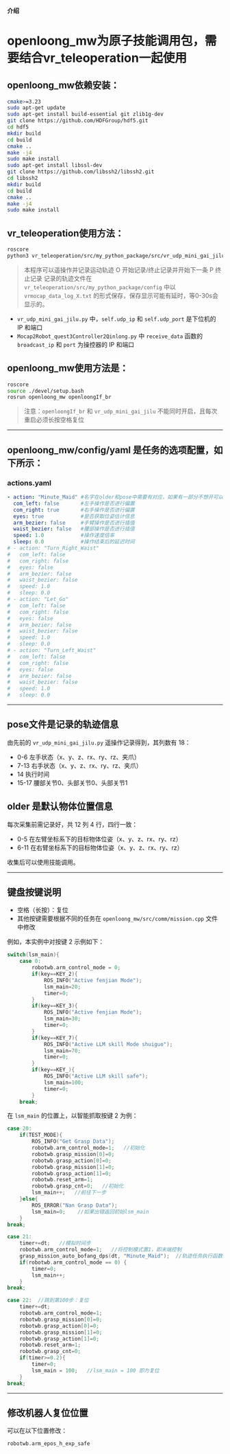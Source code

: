 #### 介绍

# openloong_mw为原子技能调用包，需要结合vr_teleoperation一起使用

## openloong_mw依赖安装：

```bash
cmake>=3.23
sudo apt-get update
sudo apt-get install build-essential git zlib1g-dev
git clone https://github.com/HDFGroup/hdf5.git
cd hdf5
mkdir build
cd build
cmake ..
make -j4
sudo make install
sudo apt-get install libssl-dev
git clone https://github.com/libssh2/libssh2.git
cd libssh2
mkdir build
cd build
cmake ..
make -j4
sudo make install
```

## vr_teleoperation使用方法：

```bash
roscore
python3 vr_teleoperation/src/my_python_package/src/vr_udp_mini_gai_jilu.py
```

> 本程序可以遥操作并记录运动轨迹
> O 开始记录/终止记录并开始下一条
> P 终止记录
> 记录的轨迹文件在 `vr_teleoperation/src/my_python_package/config` 中以 `vrmocap_data_log_X.txt` 的形式保存，保存显示可能有延时，等0-30s会显示的。

- `vr_udp_mini_gai_jilu.py` 中，`self.udp_ip` 和 `self.udp_port` 是下位机的 IP 和端口
- `Mocap2Robot_quest3Controller2Qinlong.py` 中 `receive_data` 函数的 `broadcast_ip` 和 `port` 为操控器的 IP 和端口

## openloong_mw使用方法是：

```bash
roscore
source ./devel/setup.bash
rosrun openloong_mw openloongIf_br
```

> 注意：`openloongIf_br` 和 `vr_udp_mini_gai_jilu` 不能同时开启，且每次重启必须长按空格复位

---

## openloong_mw/config/yaml 是任务的选项配置，如下所示：

### actions.yaml

```yaml
- action: "Minute_Maid" #名字在older和pose中需要有对应，如果有一部分不想开可以和下面一样注释掉
  com_left: false       #左手操作是否进行偏置
  com_right: true       #右手操作是否进行偏置
  eyes: true            #是否获取位姿估计信息
  arm_bezier: false     #手臂操作是否进行插值
  waist_bezier: false   #腰部操作是否进行插值
  speed: 1.0            #操作速度倍率
  sleep: 0.0            #操作结束后的延迟时间
# - action: "Turn_Right_Waist"
#   com_left: false
#   com_right: false
#   eyes: false
#   arm_bezier: false
#   waist_bezier: false
#   speed: 1.0
#   sleep: 0.0
# - action: "Let_Go"
#   com_left: false
#   com_right: false
#   eyes: false
#   arm_bezier: false
#   waist_bezier: false
#   speed: 1.0
#   sleep: 0.0
# - action: "Turn_Left_Waist"
#   com_left: false
#   com_right: false
#   eyes: false
#   arm_bezier: false
#   waist_bezier: false
#   speed: 1.0
#   sleep: 0.0
```

---

## pose文件是记录的轨迹信息

由先前的 `vr_udp_mini_gai_jilu.py` 遥操作记录得到，其列数有 18：

- 0-6 左手状态（x、y、z、rx、ry、rz、夹爪）
- 7-13 右手状态（x、y、z、rx、ry、rz、夹爪）
- 14 执行时间
- 15-17 腰部关节0、头部关节0、头部关节1

## older 是默认物体位置信息

每次采集前需记录好，共 12 列 4 行，四行一致：

- 0-5 在左臂坐标系下的目标物体位姿（x、y、z、rx、ry、rz）
- 6-11 在右臂坐标系下的目标物体位姿（x、y、z、rx、ry、rz）

收集后可以使用技能调用。

---

## 键盘按键说明

- 空格（长按）：复位
- 其他按键需要根据不同的任务在 `openloong_mw/src/comm/mission.cpp` 文件中修改

例如，本实例中对按键 2 示例如下：

```cpp
switch(lsm_main){
    case 0:
        robotwb.arm_control_mode = 0;
        if(key==KEY_2){
            ROS_INFO("Active fenjian Mode");
            lsm_main=20;
            timer=0;
        }
        if(key==KEY_3){
            ROS_INFO("Active fenjian Mode");
            lsm_main=30;
            timer=0;
        }
        if(key==KEY_7){
            ROS_INFO("Active LLM skill Mode shuiguo");
            lsm_main=70;
            timer=0;
        }
        if(key==KEY_){
            ROS_INFO("Active LLM skill safe");
            lsm_main=100;
            timer=0;
        }
    break;
```

在 `lsm_main` 的位置上，以智能抓取按键 2 为例：

```cpp
case 20:
    if(TEST_MODE){
        ROS_INFO("Get Grasp Data");
        robotwb.arm_control_mode=1;   //初始化
        robotwb.grasp_mission[0]=0;
        robotwb.grasp_action[0]=0;
        robotwb.grasp_mission[1]=0;
        robotwb.grasp_action[1]=0;
        robotwb.reset_arm=1;
        robotwb.grasp_cnt=0;   //初始化
        lsm_main++;   //前往下一步
    }else{
        ROS_ERROR("Nan Grasp Data");
        lsm_main=0;    //如果出错返回初始lsm_main
    }
break;

case 21:
    timer+=dt;   //模拟时间步
    robotwb.arm_control_mode=1;   //将控制模式置1，即末端控制
    grasp_mission_auto_bofang_dps(dt, "Minute_Maid");  //轨迹任务执行函数
    if(robotwb.arm_control_mode == 0) {
        timer=0;
        lsm_main++;
    }
break;

case 22:  //跳到第100步：复位
    timer+=dt;
    robotwb.arm_control_mode=1;
    robotwb.grasp_mission[0]=0;
    robotwb.grasp_action[0]=0;
    robotwb.grasp_mission[1]=0;
    robotwb.grasp_action[1]=0;
    robotwb.reset_arm=1;
    robotwb.grasp_cnt=0;
    if(timer>=0.2){
        timer=0;
        lsm_main = 100;   //lsm_main = 100 即为复位
    }
break;
```

---

## 修改机器人复位位置

可以在以下位置修改：

```cpp
robotwb.arm_epos_h_exp_safe
```

